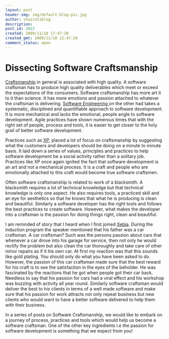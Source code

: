 ```yaml
---
layout: post
header-img: img/default-blog-pic.jpg
author: vhazratiblog
description: 
post_id: 2022
created: 2009/11/18 17:47:20
created_gmt: 2009/11/18 12:47:20
comment_status: open
---
```


# Dissecting Software Craftsmanship

[Craftsmanship][1] in general is associated with high quality. A software craftsman has to produce high quality deliverables which meet or exceed the expectations of the consumers. Software craftsmanship has more art it to it than science. It has more emotions and passion attached to whatever the craftsman is delivering. [Software Engineering ][2]on the other had takes a systematic, disciplined and quantifiable approach to software development. It is more mechanical and lacks the emotional, people angle to software development. Agile practices have shown numerous times that with the right set of people, process and tools, it is easier to get closer to the holy grail of better software development.

Practices such as [XP][3], placed a lot of focus on craftsmanship by suggesting what the customers and developers should be doing on a minute to minute basis. It laid down a series of values, principles and practices to help software development be a social activity rather than a solitary job. Practices like XP once again ignited the fact that software development is an art and not a mechanical process. It is a craft and people who are emotionally attached to this craft would become true software craftsmen.

Often software craftsmanship is related to work of a blacksmith. A blacksmith requires a lot of technical knowledge but that technical knowledge is only one aspect. He also requires tools, a practiced skill and an eye for aesthetics so that he knows that what he is producing is clean and beautiful. Similarly a software developer has the right tools and follows the best practices to create software. However, what makes the developer into a craftsman is the passion for doing things right, clean and beautiful.

I am reminded of story that I heard when I first joined [Xebia][4]. During the induction program the speaker mentioned that his father was a car craftsman. A car craftsman? Such was the persons passion about cars that whenever a car drove into his garage for service, then not only he would rectify the problem but also clean the car thoroughly and take care of other minor repairs as if it his own car. At first my reaction was that this sounds like gold plating. You should only do what you have been asked to do. However, the passion of this car craftsman made sure that the best reward for his craft is to see the satisfaction in the eyes of the beholder. He was fascinated by the reactions that he got when people got their car back. Needless to say that his passion for cars had a viral effect and his workshop was buzzing with activity all year round. Similarly software craftsman would deliver the best to his clients in terms of a well made software and make sure that his passion for work attracts not only repeat business but new clients who would want to have a better software delivered to help them with their business.

In a series of posts on Software Craftsmanship, we would like to embark on a journey of process, practices and tools which would help us become a software craftsman. One of the other key ingredients i.e the passion for software development is something that we expect from you!

   [1]: http://en.wikipedia.org/wiki/Software_Craftsmanship
   [2]: http://en.wikipedia.org/wiki/Software_engineering
   [3]: http://www.extremeprogramming.org/
   [4]: http://www.xebia.in/